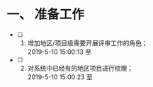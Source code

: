 # 一、 准备工作

- [ ] 1. 增加地区/项目级需要开展评审工作的角色；  
2019-5-10 15:00:13 至


- [ ] 2. 对系统中已经有的地区项目进行梳理；  
2019-5-10 15:00:23 至

